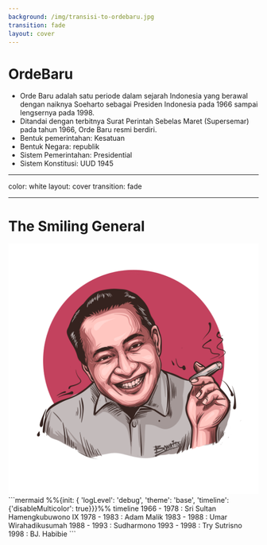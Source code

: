 ```yaml
---
background: /img/transisi-to-ordebaru.jpg
transition: fade
layout: cover
---
```


# OrdeBaru

<v-clicks>

- Orde Baru adalah satu periode dalam sejarah Indonesia yang berawal dengan naiknya Soeharto sebagai Presiden Indonesia pada 1966 sampai lengsernya pada 1998.
- Ditandai dengan terbitnya Surat Perintah Sebelas Maret (Supersemar) pada tahun 1966, Orde Baru resmi berdiri.
- Bentuk pemerintahan: Kesatuan
- Bentuk Negara: republik
- Sistem Pemerintahan: Presidential
- Sistem Konstitusi: UUD 1945

</v-clicks>

<style>
.slidev-layout.cover {
  background-color: rgb(249, 243, 243);
  h1 {
    @apply text-white text-shadow-lg;
  }
}
</style>


---
color: white
layout: cover
transition: fade

---

# The Smiling General

<v-click>
<div class="flex justify-center">
  <img
    src="../img/presiden_soeharto.png"
    alt="Presiden Soeharto"
    class="w-50 h-auto rounded-lg shadow-xl"
  />
</div>
</v-click>
<v-click>
```mermaid
 %%{init: { 'logLevel': 'debug', 'theme': 'base', 'timeline': {'disableMulticolor': true}}}%%
timeline
    1966 - 1978
        : Sri Sultan Hamengkubuwono IX
    1978 - 1983
        : Adam Malik
    1983 - 1988
        : Umar Wirahadikusumah
    1988 - 1993
        : Sudharmono
    1993 - 1998
        : Try Sutrisno
    1998
        : BJ. Habibie
```
</v-click>

<style>
.slidev-layout.cover {
  background-color: rgb(249, 243, 243);
  h1 {
    @apply text-black text-shadow-lg;
  }
}
</style>
